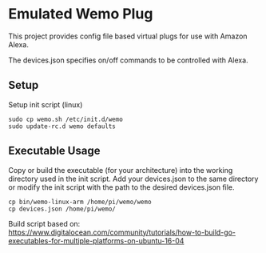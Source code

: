 # Emulated Wemo Plug

This project provides config file based virtual plugs for use with Amazon Alexa.

The devices.json specifies on/off commands to be controlled with Alexa.

## Setup

Setup init script (linux)

```
sudo cp wemo.sh /etc/init.d/wemo
sudo update-rc.d wemo defaults
```

## Executable Usage

Copy or build the executable (for your architecture) into the working directory used in the init script. Add your devices.json to the same directory or modify the init script with the path to the desired devices.json file.

```
cp bin/wemo-linux-arm /home/pi/wemo/wemo
cp devices.json /home/pi/wemo/
```


Build script based on: https://www.digitalocean.com/community/tutorials/how-to-build-go-executables-for-multiple-platforms-on-ubuntu-16-04
